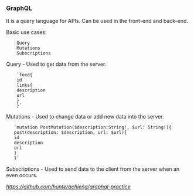 ### GraphQL

It is a query language for APIs. Can be used in the front-end and back-end.

Basic use cases: 

        Query
        Mutations
        Subscriptions
        
Query - Used to get data from the server.

        `feed{
        id
        links{
        description
        url
        }
        }`

Mutations - Used to change data or add new data into the server.

       `mutation PostMutation($description:String!, $url: String!){
       post(description: $description, url: $url){
       id
       description
       url
       }
       }`

Subscriptions - Used to send data to the client from the server when an even occurs. 

*https://github.com/hunterachieng/graphql-practice*
